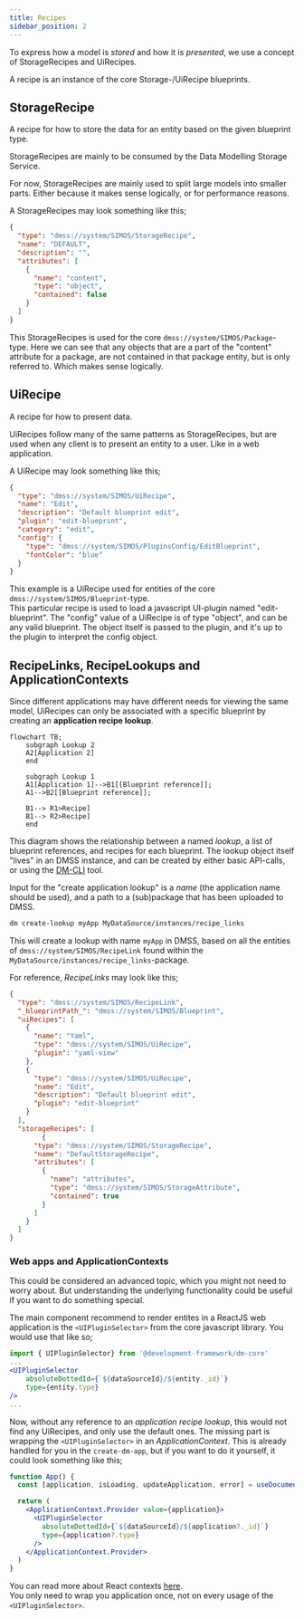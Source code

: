 ```yaml
---
title: Recipes
sidebar_position: 2
---
```


To express how a model is _stored_ and how it is _presented_, we use a concept of StorageRecipes and UiRecipes.

A recipe is an instance of the core Storage-/UiRecipe blueprints.

## StorageRecipe

A recipe for how to store the data for an entity based on the given blueprint type.

StorageRecipes are mainly to be consumed by the Data Modelling Storage Service.  

For now, StorageRecipes are mainly used to split large models into smaller parts. Either because it makes sense logically, or for performance reasons.

A StorageRecipes may look something like this;

```json
{
  "type": "dmss://system/SIMOS/StorageRecipe",
  "name": "DEFAULT",
  "description": "",
  "attributes": [
    {
      "name": "content",
      "type": "object",
      "contained": false
    }
  ]
}
```

This StorageRecipes is used for the core `dmss://system/SIMOS/Package`-type. Here we can see that any objects that are a 
part of the "content" attribute for a package, are not contained in that package entity, but is only referred to. Which makes sense logically.

## UiRecipe

A recipe for how to present data.

UiRecipes follow many of the same patterns as StorageRecipes, but are used when any client is to present an entity to a user. Like in a web application. 

A UiRecipe may look something like this;
```json
{
  "type": "dmss://system/SIMOS/UiRecipe",
  "name": "Edit",
  "description": "Default blueprint edit",
  "plugin": "edit-blueprint",
  "category": "edit",
  "config": {
    "type": "dmss://system/SIMOS/PluginsConfig/EditBlueprint",
    "fontColor": "blue"
  }
}
```
This example is a UiRecipe used for entities of the core `dmss://system/SIMOS/Blueprint`-type.  
This particular recipe is used to load a javascript UI-plugin named "edit-blueprint".
The "config" value of a UiRecipe is of type "object", and can be any valid blueprint. The object itself is passed to the plugin, and it's up to the plugin to interpret the config object.


## RecipeLinks, RecipeLookups and ApplicationContexts

Since different applications may have different needs for viewing the same model, UiRecipes can only be associated with a 
specific blueprint by creating an __application recipe lookup__.

```mermaid
flowchart TB;
    subgraph Lookup 2
    A2[Application 2]
    end
    
    subgraph Lookup 1
    A1[Application 1]-->B1[[Blueprint reference]];
    A1-->B2[[Blueprint reference]];
    
    B1--> R1>Recipe]
    B1--> R2>Recipe]
    end
```

This diagram shows the relationship between a named _lookup_, a list of blueprint references, and recipes for each blueprint.
The lookup object itself "lives" in an DMSS instance, and can be created by either basic API-calls, or using the [DM-CLI](https://github.com/equinor/dm-cli) tool.

Input for the "create application lookup" is a _name_ (the application name should be used), and a path to a (sub)package
that has been uploaded to DMSS.

```bash
dm create-lookup myApp MyDataSource/instances/recipe_links
```

This will create a lookup with name `myApp` in DMSS, based on all the entities of `dmss://system/SIMOS/RecipeLink` found within the `MyDataSource/instances/recipe_links`-package.

For reference, _RecipeLinks_ may look like this;

```json
{
  "type": "dmss://system/SIMOS/RecipeLink",
  "_blueprintPath_": "dmss://system/SIMOS/Blueprint",
  "uiRecipes": [
    {
      "name": "Yaml",
      "type": "dmss://system/SIMOS/UiRecipe",
      "plugin": "yaml-view"
    },
    {
      "type": "dmss://system/SIMOS/UiRecipe",
      "name": "Edit",
      "description": "Default blueprint edit",
      "plugin": "edit-blueprint"
    }
  ],
  "storageRecipes": [
        {
      "type": "dmss://system/SIMOS/StorageRecipe",
      "name": "DefaultStorageRecipe",
      "attributes": [
        {
          "name": "attributes",
          "type": "dmss://system/SIMOS/StorageAttribute",
          "contained": true
        }
      ]
    }
  ]
}
```

### Web apps and ApplicationContexts

This could be considered an advanced topic, which you might not need to worry about. But understanding the underlying functionality could be useful if you want to do something special.

The main component recommend to render entites in a ReactJS web application is the `<UIPluginSelector>` from the core javascript library. 
You would use that like so;

```jsx
import { UIPluginSelector} from '@development-framework/dm-core'
...
<UIPluginSelector
    absoluteDottedId={`${dataSourceId}/${entity._id}`}
    type={entity.type}
/>
...
```

Now, without any reference to an _application recipe lookup_, this would not find any UiRecipes, and only use the default ones.
The missing part is wrapping the `<UIPluginSelector>` in an _ApplicationContext_. This is already handled for you in the `create-dm-app`,
but if you want to do it yourself, it could look something like this;

```jsx
function App() {
  const [application, isLoading, updateApplication, error] = useDocument(myApplicationEntityId)

  return (
    <ApplicationContext.Provider value={application}>
      <UIPluginSelector
        absoluteDottedId={`${dataSourceId}/${application?._id}`}
        type={application?.type}
      />
    </ApplicationContext.Provider>
  )
}
```

You can read more about React contexts [here](https://beta.reactjs.org/reference/react/useContext).  
You only need to wrap you application once, not on every usage of the `<UIPluginSelector>`.
